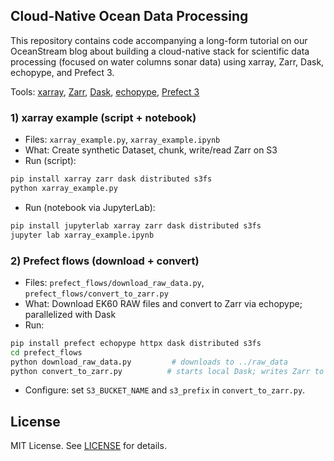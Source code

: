 ## Cloud-Native Ocean Data Processing

This repository contains code accompanying a long-form tutorial on our OceanStream blog about building a cloud-native stack for scientific data processing (focused on water columns sonar data) using xarray, Zarr, Dask, echopype, and Prefect 3.

Tools: [xarray](https://docs.xarray.dev/), [Zarr](https://zarr.readthedocs.io/), [Dask](https://docs.dask.org/), [echopype](https://echopype.readthedocs.io/), [Prefect 3](https://docs.prefect.io/)

### 1) xarray example (script + notebook)
- Files: `xarray_example.py`, `xarray_example.ipynb`
- What: Create synthetic Dataset, chunk, write/read Zarr on S3
- Run (script):
```bash
pip install xarray zarr dask distributed s3fs
python xarray_example.py
```
- Run (notebook via JupyterLab):
```bash
pip install jupyterlab xarray zarr dask distributed s3fs
jupyter lab xarray_example.ipynb
```

### 2) Prefect flows (download + convert)
- Files: `prefect_flows/download_raw_data.py`, `prefect_flows/convert_to_zarr.py`
- What: Download EK60 RAW files and convert to Zarr via echopype; parallelized with Dask
- Run:

```bash
pip install prefect echopype httpx dask distributed s3fs
cd prefect_flows
python download_raw_data.py         # downloads to ../raw_data
python convert_to_zarr.py          # starts local Dask; writes Zarr to S3
```
- Configure: set `S3_BUCKET_NAME` and `s3_prefix` in `convert_to_zarr.py`. 

## License
MIT License. See [LICENSE](LICENSE) for details.
